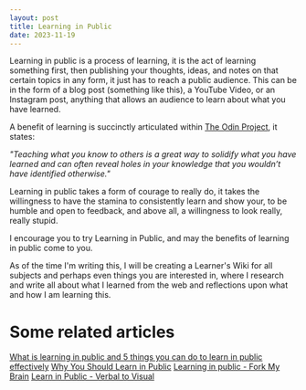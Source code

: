 ```yaml
---
layout: post
title: Learning in Public
date: 2023-11-19
---
```

Learning in public is a process of learning, it is the act of learning something first, then publishing your thoughts, ideas, and notes on that certain topics in any form, it just has to reach a public audience. This can be in the form of a blog post (something like this), a YouTube Video, or an Instagram post, anything that allows an audience to learn about what you have learned.

A benefit of learning is succinctly articulated within [The Odin Project](https://www.theodinproject.com/lessons/foundations-motivation-and-mindset#the-learning-process), it states:

*"Teaching what you know to others is a great way to solidify what you have learned and can often reveal holes in your knowledge that you wouldn’t have identified otherwise."*

Learning in public takes a form of courage to really do, it takes the willingness to have the stamina to consistently learn and show your, to be humble and open to feedback, and above all, a willingness to look really, really stupid.

I encourage you to try Learning in Public, and may the benefits of learning in public come to you.

As of the time I'm writing this, I will be creating a Learner's Wiki for all subjects and perhaps even things you are interested in, where I research and write all about what I learned from the web and reflections upon what and how I am learning this.

# Some related articles
[What is learning in public and 5 things you can do to learn in public effectively](https://grow-self.com/learning-in-public/)
[Why You Should Learn in Public](https://medium.com/my-learning-journal/why-you-should-learn-in-public-4fd3a6239549)
[Learning in public - Fork My Brain](https://notes.nicolevanderhoeven.com/Learning+in+public)
[Learn in Public - Verbal to Visual](https://verbaltovisual.com/learn-in-public/)


